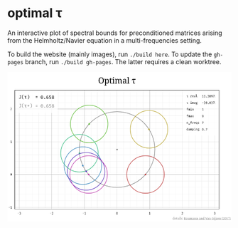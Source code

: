 optimal τ
=========

An interactive plot of spectral bounds for preconditioned matrices arising from the
Helmholtz/Navier equation in a multi-frequencies setting.

To build the website (mainly images), run `./build here`.  To update the
`gh-pages` branch, run `./build gh-pages`.  The latter requires a clean
worktree.

![alt text](promo_pic.png)
